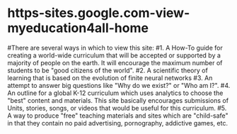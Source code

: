 # https-sites.google.com-view-myeducation4all-home

#There are several ways in which to view this site:
#1. A How-To guide for creating a world-wide curriculum that will be accepted or supported by a majority of people on the earth.  It will encourage the maximum number of students to be "good citizens of the world".
#2. A scientific theory of learning that is based on the evolution of finite neural networks
#3. An attempt to answer big questions like "Why do we exist?" or "Who am I?".
#4. An outline for a global K-12 curriculum which uses analytics to choose the "best" content and materials.  This site basically encourages submissions of Units, stories, songs, or videos that would be useful for this curriculum.
#5. A way to produce "free" teaching materials and sites which are "child-safe" in that they contain no paid advertising, pornography, addictive games, etc.

